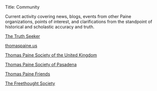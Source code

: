 Title: Community

Current activity covering news, blogs, events from other Paine
organizations, points of interest, and clarifications from the
standpoint of historical and scholastic accuracy and truth.

[The Truth Seeker](http://thetruthseeker.net/)

[thomaspaine.us](http://www.thomaspaine.us/)

[Thomas Paine Society of the United Kingdom](http://www.thomaspaineuk.com)

[Thomas Paine Society of Pasadena](http://www.thomaspainesociety.org)

[Thomas Paine Friends](http://www.thomas-paine-friends.org)

[The Freethought Society](http://www.ftsociety.org)


